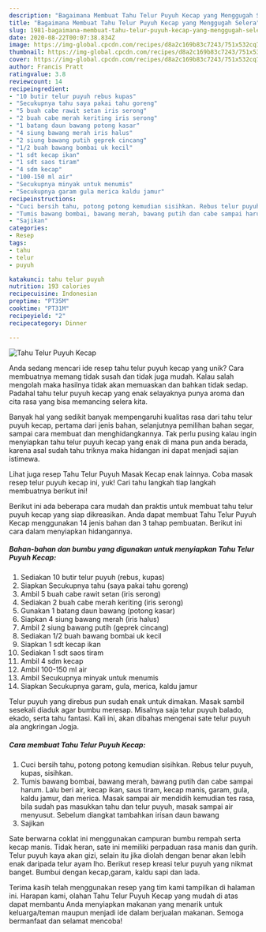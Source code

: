 ```yaml
---
description: "Bagaimana Membuat Tahu Telur Puyuh Kecap yang Menggugah Selera"
title: "Bagaimana Membuat Tahu Telur Puyuh Kecap yang Menggugah Selera"
slug: 1981-bagaimana-membuat-tahu-telur-puyuh-kecap-yang-menggugah-selera
date: 2020-08-22T00:07:38.834Z
image: https://img-global.cpcdn.com/recipes/d8a2c169b83c7243/751x532cq70/tahu-telur-puyuh-kecap-foto-resep-utama.jpg
thumbnail: https://img-global.cpcdn.com/recipes/d8a2c169b83c7243/751x532cq70/tahu-telur-puyuh-kecap-foto-resep-utama.jpg
cover: https://img-global.cpcdn.com/recipes/d8a2c169b83c7243/751x532cq70/tahu-telur-puyuh-kecap-foto-resep-utama.jpg
author: Francis Pratt
ratingvalue: 3.8
reviewcount: 14
recipeingredient:
- "10 butir telur puyuh rebus kupas"
- "Secukupnya tahu saya pakai tahu goreng"
- "5 buah cabe rawit setan iris serong"
- "2 buah cabe merah keriting iris serong"
- "1 batang daun bawang potong kasar"
- "4 siung bawang merah iris halus"
- "2 siung bawang putih geprek cincang"
- "1/2 buah bawang bombai uk kecil"
- "1 sdt kecap ikan"
- "1 sdt saos tiram"
- "4 sdm kecap"
- "100-150 ml air"
- "Secukupnya minyak untuk menumis"
- "Secukupnya garam gula merica kaldu jamur"
recipeinstructions:
- "Cuci bersih tahu, potong potong kemudian sisihkan. Rebus telur puyuh, kupas, sisihkan."
- "Tumis bawang bombai, bawang merah, bawang putih dan cabe sampai harum. Lalu beri air, kecap ikan, saus tiram, kecap manis, garam, gula, kaldu jamur, dan merica. Masak sampai air mendidih kemudian tes rasa, bila sudah pas masukkan tahu dan telur puyuh, masak sampai air menyusut. Sebelum diangkat tambahkan irisan daun bawang"
- "Sajikan"
categories:
- Resep
tags:
- tahu
- telur
- puyuh

katakunci: tahu telur puyuh 
nutrition: 193 calories
recipecuisine: Indonesian
preptime: "PT35M"
cooktime: "PT31M"
recipeyield: "2"
recipecategory: Dinner

---
```



![Tahu Telur Puyuh Kecap](https://img-global.cpcdn.com/recipes/d8a2c169b83c7243/751x532cq70/tahu-telur-puyuh-kecap-foto-resep-utama.jpg)

Anda sedang mencari ide resep tahu telur puyuh kecap yang unik? Cara membuatnya memang tidak susah dan tidak juga mudah. Kalau salah mengolah maka hasilnya tidak akan memuaskan dan bahkan tidak sedap. Padahal tahu telur puyuh kecap yang enak selayaknya punya aroma dan cita rasa yang bisa memancing selera kita.

Banyak hal yang sedikit banyak mempengaruhi kualitas rasa dari tahu telur puyuh kecap, pertama dari jenis bahan, selanjutnya pemilihan bahan segar, sampai cara membuat dan menghidangkannya. Tak perlu pusing kalau ingin menyiapkan tahu telur puyuh kecap yang enak di mana pun anda berada, karena asal sudah tahu triknya maka hidangan ini dapat menjadi sajian istimewa.

Lihat juga resep Tahu Telur Puyuh Masak Kecap enak lainnya. Coba masak resep telur puyuh kecap ini, yuk! Cari tahu langkah tiap langkah membuatnya berikut ini!


Berikut ini ada beberapa cara mudah dan praktis untuk membuat tahu telur puyuh kecap yang siap dikreasikan. Anda dapat membuat Tahu Telur Puyuh Kecap menggunakan 14 jenis bahan dan 3 tahap pembuatan. Berikut ini cara dalam menyiapkan hidangannya.

<!--inarticleads1-->

##### Bahan-bahan dan bumbu yang digunakan untuk menyiapkan Tahu Telur Puyuh Kecap:

1. Sediakan 10 butir telur puyuh (rebus, kupas)
1. Siapkan Secukupnya tahu (saya pakai tahu goreng)
1. Ambil 5 buah cabe rawit setan (iris serong)
1. Sediakan 2 buah cabe merah keriting (iris serong)
1. Gunakan 1 batang daun bawang (potong kasar)
1. Siapkan 4 siung bawang merah (iris halus)
1. Ambil 2 siung bawang putih (geprek cincang)
1. Sediakan 1/2 buah bawang bombai uk kecil
1. Siapkan 1 sdt kecap ikan
1. Sediakan 1 sdt saos tiram
1. Ambil 4 sdm kecap
1. Ambil 100-150 ml air
1. Ambil Secukupnya minyak untuk menumis
1. Siapkan Secukupnya garam, gula, merica, kaldu jamur


Telur puyuh yang direbus pun sudah enak untuk dimakan. Masak sambil sesekali diaduk agar bumbu meresap. Misalnya saja telur puyuh balado, ekado, serta tahu fantasi. Kali ini, akan dibahas mengenai sate telur puyuh ala angkringan Jogja. 

<!--inarticleads2-->

##### Cara membuat Tahu Telur Puyuh Kecap:

1. Cuci bersih tahu, potong potong kemudian sisihkan. Rebus telur puyuh, kupas, sisihkan.
1. Tumis bawang bombai, bawang merah, bawang putih dan cabe sampai harum. Lalu beri air, kecap ikan, saus tiram, kecap manis, garam, gula, kaldu jamur, dan merica. Masak sampai air mendidih kemudian tes rasa, bila sudah pas masukkan tahu dan telur puyuh, masak sampai air menyusut. Sebelum diangkat tambahkan irisan daun bawang
1. Sajikan


Sate berwarna coklat ini menggunakan campuran bumbu rempah serta kecap manis. Tidak heran, sate ini memiliki perpaduan rasa manis dan gurih. Telur puyuh kaya akan gizi, selain itu jika diolah dengan benar akan lebih enak daripada telur ayam lho. Berikut resep kreasi telur puyuh yang nikmat banget. Bumbui dengan kecap,garam, kaldu sapi dan lada. 

Terima kasih telah menggunakan resep yang tim kami tampilkan di halaman ini. Harapan kami, olahan Tahu Telur Puyuh Kecap yang mudah di atas dapat membantu Anda menyiapkan makanan yang menarik untuk keluarga/teman maupun menjadi ide dalam berjualan makanan. Semoga bermanfaat dan selamat mencoba!
